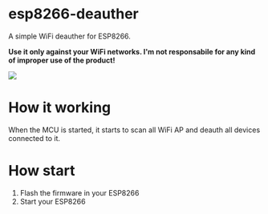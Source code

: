 # esp8266-deauther
A simple WiFi deauther for ESP8266. 

**Use it only against your WiFi networks. I'm not responsabile for any kind of improper use of the product!**

![](https://i0.wp.com/blog.squix.org/wp-content/uploads/2015/05/Screenshot2015-05-2021.27.08.png?fit=320%2C172&ssl=1)

# How it working
When the MCU is started, it starts to scan all WiFi AP and deauth all devices connected to it.

# How start
1. Flash the firmware in your ESP8266
2. Start your ESP8266
